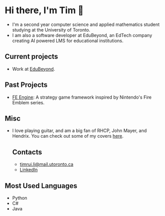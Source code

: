 # Hi there, I'm Tim 👋
- I'm a second year computer science and applied mathematics student studying at the University of Toronto.
- I am also a software developer at EduBeyond, an EdTech company creating AI powered LMS for educational institutions.
## Current projects
- Work at [EduBeyond](https://www.edubeyond.dev/).
## Past Projects
- [FE Engine](https://github.com/Heian0/FE-Engine): A strategy game framework inspired by Nintendo's Fire Emblem series.
## Misc
- I love playing guitar, and am a big fan of RHCP, John Mayer, and Hendrix. You can check out some of my covers [here](https://www.instagram.com/ltrui_guitar).
  ## Contacts
  - timrui.li@mail.utoronto.ca
  - [LinkedIn](https://www.instagram.com/ltrui_guitar)
## Most Used Languages
- Python
- C#
- Java
<!--
**Heian0/Heian0** is a ✨ _special_ ✨ repository because its `README.md` (this file) appears on your GitHub profile.

Here are some ideas to get you started:

- 🔭 I’m currently working on ...
- 🌱 I’m currently learning ...
- 👯 I’m looking to collaborate on ...
- 🤔 I’m looking for help with ...
- 💬 Ask me about ...
- 📫 How to reach me: ...
- 😄 Pronouns: ...
- ⚡ Fun fact: ...
-->
